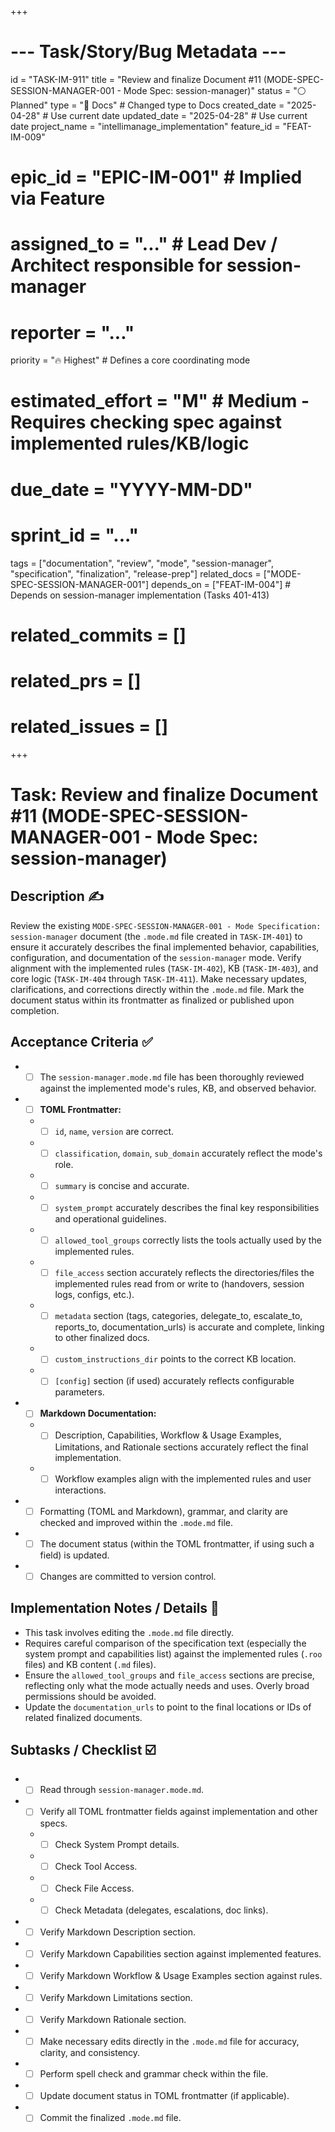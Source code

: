 +++
# --- Task/Story/Bug Metadata ---
id = "TASK-IM-911"
title = "Review and finalize Document #11 (MODE-SPEC-SESSION-MANAGER-001 - Mode Spec: session-manager)"
status = "⚪️ Planned"
type = "📖 Docs" # Changed type to Docs
created_date = "2025-04-28" # Use current date
updated_date = "2025-04-28" # Use current date
project_name = "intellimanage_implementation"
feature_id = "FEAT-IM-009"
# epic_id = "EPIC-IM-001" # Implied via Feature
# assigned_to = "..." # Lead Dev / Architect responsible for session-manager
# reporter = "..."
priority = "🔥 Highest" # Defines a core coordinating mode
# estimated_effort = "M" # Medium - Requires checking spec against implemented rules/KB/logic
# due_date = "YYYY-MM-DD"
# sprint_id = "..."
tags = ["documentation", "review", "mode", "session-manager", "specification", "finalization", "release-prep"]
related_docs = ["MODE-SPEC-SESSION-MANAGER-001"]
depends_on = ["FEAT-IM-004"] # Depends on session-manager implementation (Tasks 401-413)
# related_commits = []
# related_prs = []
# related_issues = []
+++

# Task: Review and finalize Document #11 (MODE-SPEC-SESSION-MANAGER-001 - Mode Spec: session-manager)

## Description ✍️

Review the existing `MODE-SPEC-SESSION-MANAGER-001 - Mode Specification: session-manager` document (the `.mode.md` file created in `TASK-IM-401`) to ensure it accurately describes the final implemented behavior, capabilities, configuration, and documentation of the `session-manager` mode. Verify alignment with the implemented rules (`TASK-IM-402`), KB (`TASK-IM-403`), and core logic (`TASK-IM-404` through `TASK-IM-411`). Make necessary updates, clarifications, and corrections directly within the `.mode.md` file. Mark the document status within its frontmatter as finalized or published upon completion.

## Acceptance Criteria ✅

*   - [ ] The `session-manager.mode.md` file has been thoroughly reviewed against the implemented mode's rules, KB, and observed behavior.
*   - [ ] **TOML Frontmatter:**
    *   - [ ] `id`, `name`, `version` are correct.
    *   - [ ] `classification`, `domain`, `sub_domain` accurately reflect the mode's role.
    *   - [ ] `summary` is concise and accurate.
    *   - [ ] `system_prompt` accurately describes the final key responsibilities and operational guidelines.
    *   - [ ] `allowed_tool_groups` correctly lists the tools actually used by the implemented rules.
    *   - [ ] `file_access` section accurately reflects the directories/files the implemented rules read from or write to (handovers, session logs, configs, etc.).
    *   - [ ] `metadata` section (tags, categories, delegate_to, escalate_to, reports_to, documentation_urls) is accurate and complete, linking to other finalized docs.
    *   - [ ] `custom_instructions_dir` points to the correct KB location.
    *   - [ ] `[config]` section (if used) accurately reflects configurable parameters.
*   - [ ] **Markdown Documentation:**
    *   - [ ] Description, Capabilities, Workflow & Usage Examples, Limitations, and Rationale sections accurately reflect the final implementation.
    *   - [ ] Workflow examples align with the implemented rules and user interactions.
*   - [ ] Formatting (TOML and Markdown), grammar, and clarity are checked and improved within the `.mode.md` file.
*   - [ ] The document status (within the TOML frontmatter, if using such a field) is updated.
*   - [ ] Changes are committed to version control.

## Implementation Notes / Details 📝

*   This task involves editing the `.mode.md` file directly.
*   Requires careful comparison of the specification text (especially the system prompt and capabilities list) against the implemented rules (`.roo` files) and KB content (`.md` files).
*   Ensure the `allowed_tool_groups` and `file_access` sections are precise, reflecting only what the mode actually needs and uses. Overly broad permissions should be avoided.
*   Update the `documentation_urls` to point to the final locations or IDs of related finalized documents.

## Subtasks / Checklist ☑️

*   - [ ] Read through `session-manager.mode.md`.
*   - [ ] Verify all TOML frontmatter fields against implementation and other specs.
    *   - [ ] Check System Prompt details.
    *   - [ ] Check Tool Access.
    *   - [ ] Check File Access.
    *   - [ ] Check Metadata (delegates, escalations, doc links).
*   - [ ] Verify Markdown Description section.
*   - [ ] Verify Markdown Capabilities section against implemented features.
*   - [ ] Verify Markdown Workflow & Usage Examples section against rules.
*   - [ ] Verify Markdown Limitations section.
*   - [ ] Verify Markdown Rationale section.
*   - [ ] Make necessary edits directly in the `.mode.md` file for accuracy, clarity, and consistency.
*   - [ ] Perform spell check and grammar check within the file.
*   - [ ] Update document status in TOML frontmatter (if applicable).
*   - [ ] Commit the finalized `.mode.md` file.
